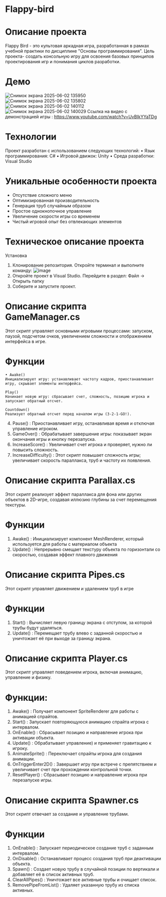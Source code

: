 # Flappy-bird
# Описание проекта 
Flappy Bird - это культовая аркадная игра, разработанная в рамках учебной практики по дисциплине "Основы программирования". Цель проекта- создать консольную игру для освоения базовых принципов проектирования игр и понимания  циклов разработки.
# Демо 
![Снимок экрана 2025-06-02 135950](https://github.com/user-attachments/assets/d670b383-c920-43e6-a631-0c752dfe3f74)
![Снимок экрана 2025-06-02 135802](https://github.com/user-attachments/assets/283cb3b8-70b7-4c37-b82a-50f0e4981ecf)
![Снимок экрана 2025-06-02 140112](https://github.com/user-attachments/assets/7e0f474b-6f5c-4535-8762-be625764d19d)
![Снимок экрана 2025-06-02 140029](https://github.com/user-attachments/assets/875f5bef-a157-4e36-91dd-fcc2c878630a)
Ссылка на видео с демонстрацией игры : https://www.youtube.com/watch?v=UvBIkYYaTDg
# Технологии 
Проект разработан с использованием следующих технологий:
•	Язык программирования: C#
•	Игровой движок: Unity
•	Среда разработки: Visual Studio
# Уникальные особенности проекта 
- Отсутствие сложного меню
- Оптимизированная производительность
- Генерация труб случайным образом
- Простое однокнопочное управление
- Увеличение скорости игры со временем
- Чистый игровой опыт без отвлекающих элементов
# Техническое описание проекта 
Установка 
1. Клонирование репозитория.
Откройте терминал и выполните команду:
![image](https://github.com/user-attachments/assets/09c93471-852c-4cf7-bc84-a69e2956ceea)
2. Откройте проект в Visual Studio.
Перейдите в раздел:
Файл → Открыть папку
3. Соберите и запустите проект.
# Описание скрипта GameManager.cs
Этот скрипт управляет основными игровыми процессами: запуском, паузой, подсчетом очков, увеличением сложности и отображением интерфейса в игре.
# Функции
```
• Awake()
Инициализирует игру: устанавливает частоту кадров, приостанавливает игру, скрывает элементы интерфейса.
```
```
Play()  
Начинает новую игру: сбрасывает счет, сложность, позицию игрока и запускает обратный отсчет.
```
```
Countdown()
Реализует обратный отсчет перед началом игры (3-2-1-GO!).
```
4. Pause() : 	Приостанавливает игру, останавливая время и отключая управление игроком.
5. GameOver() : Обрабатывает завершение игры: показывает экран окончания игры и кнопку перезапуска.
6. IncreaseScore() : Увеличивает счет игрока и проверяет, нужно ли повысить сложность.
7. IncreaseDifficulty() : Этот скрипт повышает сложность игры; увеличивает скорость параллакса, труб и частоту их появления.


# Описание скрипта Parallax.cs 
Этот скрипт реализует эффект параллакса для фона или других объектов в 2D-игре, создавая иллюзию глубины за счет перемещения текстуры.
# Функции
1. Awake() : Инициализирует компонент MeshRenderer, который используется для работы с материалом объекта
2. Update() : Непрерывно смещает текстуру объекта по горизонтали со скоростью, создавая эффект плавного движения


# Описание скрипта Pipes.cs
Этот скрипт управляет движением и удалением труб в игре
# Функции
1. Start() : Вычисляет левую границу экрана с отступом, за которой трубы будут удаляться.
2. Update() : Перемещает трубу влево с заданной скоростью и уничтожает её при выходе за границу экрана.

# Описание скрипта Player.cs
Этот скрипт управляет поведением игрока, включая анимацию, управление и физику.
# Функции: 
1. Awake() : Получает компонент SpriteRenderer для работы с анимацией спрайтов.
2. Start() : Запускает повторяющуюся анимацию спрайта игрока с интервалом.
3. OnEnable() : Сбрасывает позицию и направление игрока при активации объекта.
4. Update() : Обрабатывает управление) и применяет гравитацию к игроку.
5. AnimateSprite() : Переключает спрайты игрока для создания анимации.
6. OnTriggerEnter2D() : Завершает игру при встрече с препятствием и увеличивает счет при прохождении контрольной точки.
7. ResetPlayer() : Сбрасывает позицию и направление игрока при перезапуске игры.

# Описание скрипта Spawner.cs
Этот скрипт отвечает за создание и управление трубами. 
# Функции
1. OnEnable() : Запускает периодическое создание труб с заданным интервалом.
2. OnDisable() : Останавливает процесс создания труб при деактивации объекта.
3. Spawn() : Создает новую трубу в случайной позиции по вертикали и добавляет её в список активных труб.
4. ClearAllPipes() : Уничтожает все активные трубы и очищает список.
5. RemovePipeFromList() : Удаляет указанную трубу из списка активных.



